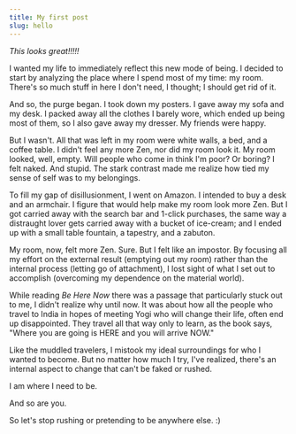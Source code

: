```yaml
---
title: My first post
slug: hello
---
```

_This looks great!!!!!_

I wanted my life to immediately reflect this new mode of being. I decided to start by analyzing the place where I spend most of my time: my room. There's so much stuff in here I don't need, I thought; I should get rid of it.

And so, the purge began. I took down my posters. I gave away my sofa and my desk. I packed away all the clothes I barely wore, which ended up being most of them, so I also gave away my dresser. My friends were happy.

But I wasn't. All that was left in my room were white walls, a bed, and a coffee table. I didn't feel any more Zen, nor did my room look it. My room looked, well, empty. Will people who come in think I'm poor? Or boring? I felt naked. And stupid. The stark contrast made me realize how tied my sense of self was to my belongings.

To fill my gap of disillusionment, I went on Amazon. I intended to buy a desk and an armchair. I figure that would help make my room look more Zen. But I got carried away with the search bar and 1-click purchases, the same way a distraught lover gets carried away with a bucket of ice-cream; and I ended up with a small table fountain, a tapestry, and a zabuton.

My room, now, felt more Zen. Sure. But I felt like an impostor. By focusing all my effort on the external result (emptying out my room) rather than the internal process (letting go of attachment), I lost sight of what I set out to accomplish (overcoming my dependence on the material world).

While reading _Be Here Now_ there was a passage that particularly stuck out to me, I didn't realize why until now. It was about how all the people who travel to India in hopes of meeting Yogi who will change their life, often end up disappointed. They travel all that way only to learn, as the book says, "Where you are going is HERE and you will arrive NOW."

Like the muddled travelers, I mistook my ideal surroundings for who I wanted to become. But no matter how much I try, I've realized, there's an internal aspect to change that can't be faked or rushed.

I am where I need to be.

And so are you.

So let's stop rushing or pretending to be anywhere else. :)

